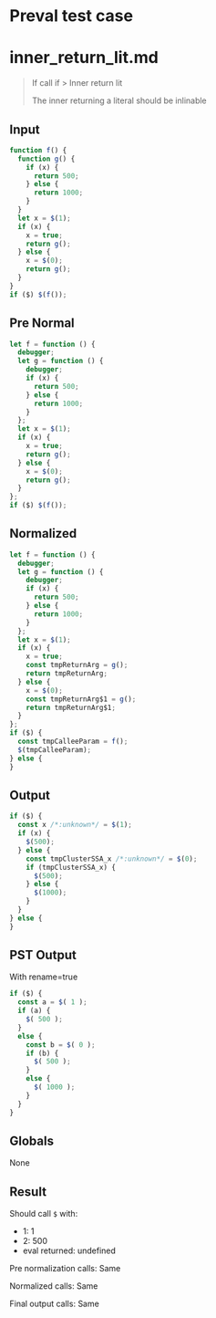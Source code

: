 # Preval test case

# inner_return_lit.md

> If call if > Inner return lit
>
> The inner returning a literal should be inlinable

## Input

`````js filename=intro
function f() {
  function g() {
    if (x) {
      return 500;
    } else {
      return 1000;
    }
  }
  let x = $(1);
  if (x) {
    x = true;
    return g();
  } else {
    x = $(0);
    return g();
  }
}
if ($) $(f());
`````

## Pre Normal


`````js filename=intro
let f = function () {
  debugger;
  let g = function () {
    debugger;
    if (x) {
      return 500;
    } else {
      return 1000;
    }
  };
  let x = $(1);
  if (x) {
    x = true;
    return g();
  } else {
    x = $(0);
    return g();
  }
};
if ($) $(f());
`````

## Normalized


`````js filename=intro
let f = function () {
  debugger;
  let g = function () {
    debugger;
    if (x) {
      return 500;
    } else {
      return 1000;
    }
  };
  let x = $(1);
  if (x) {
    x = true;
    const tmpReturnArg = g();
    return tmpReturnArg;
  } else {
    x = $(0);
    const tmpReturnArg$1 = g();
    return tmpReturnArg$1;
  }
};
if ($) {
  const tmpCalleeParam = f();
  $(tmpCalleeParam);
} else {
}
`````

## Output


`````js filename=intro
if ($) {
  const x /*:unknown*/ = $(1);
  if (x) {
    $(500);
  } else {
    const tmpClusterSSA_x /*:unknown*/ = $(0);
    if (tmpClusterSSA_x) {
      $(500);
    } else {
      $(1000);
    }
  }
} else {
}
`````

## PST Output

With rename=true

`````js filename=intro
if ($) {
  const a = $( 1 );
  if (a) {
    $( 500 );
  }
  else {
    const b = $( 0 );
    if (b) {
      $( 500 );
    }
    else {
      $( 1000 );
    }
  }
}
`````

## Globals

None

## Result

Should call `$` with:
 - 1: 1
 - 2: 500
 - eval returned: undefined

Pre normalization calls: Same

Normalized calls: Same

Final output calls: Same
